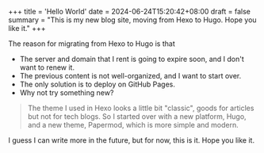 +++
title = 'Hello World'
date = 2024-06-24T15:20:42+08:00
draft = false
summary = "This is my new blog site, moving from Hexo to Hugo. Hope you like it."
+++

The reason for migrating from Hexo to Hugo is that
- The server and domain that I rent is going to expire soon, and I don't want to renew it.
- The previous content is not well-organized, and I want to start over.
- The only solution is to deploy on GitHub Pages.
- Why not try something new?

> The theme I used in Hexo looks a little bit "classic", goods for articles but not for tech blogs. So I started over with a new platform, Hugo, and a new theme, Papermod, which is more simple and modern.

I guess I can write more in the future, but for now, this is it. Hope you like it. 

